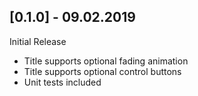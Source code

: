 ## [0.1.0] - 09.02.2019

Initial Release
  * Title supports optional fading animation
  * Title supports optional control buttons
  * Unit tests included
